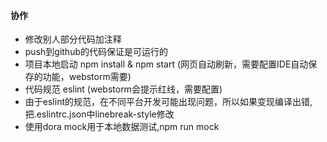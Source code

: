 #### 协作
- 修改别人部分代码加注释
- push到github的代码保证是可运行的
- 项目本地启动 npm install & npm start (网页自动刷新，需要配置IDE自动保存的功能，webstorm需要)
- 代码规范 eslint (webstorm会提示红线，需要配置)
- 由于eslint的规范，在不同平台开发可能出现问题，所以如果变现编译出错,把.eslintrc.json中linebreak-style修改
- 使用dora mock用于本地数据测试,npm run mock